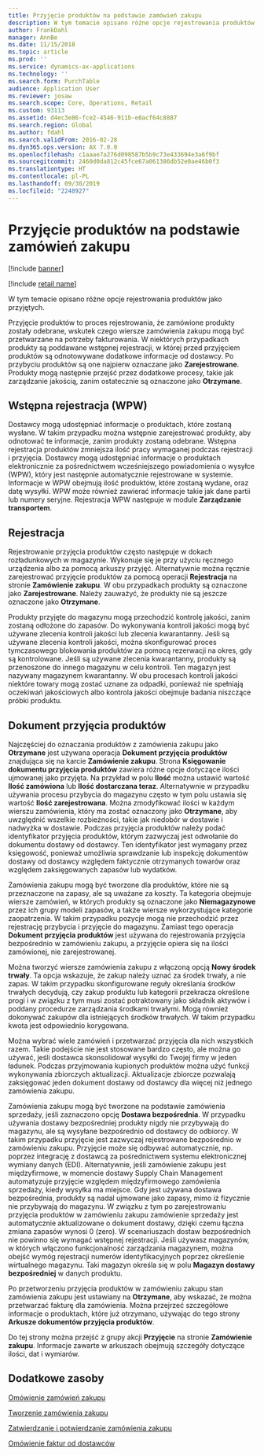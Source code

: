 ```yaml
---
title: Przyjęcie produktów na podstawie zamówień zakupu
description: W tym temacie opisano różne opcje rejestrowania produktów jako przyjętych.
author: FrankDahl
manager: AnnBe
ms.date: 11/15/2018
ms.topic: article
ms.prod: ''
ms.service: dynamics-ax-applications
ms.technology: ''
ms.search.form: PurchTable
audience: Application User
ms.reviewer: josaw
ms.search.scope: Core, Operations, Retail
ms.custom: 93113
ms.assetid: d4ec3e86-fce2-4546-911b-e0acf64c8887
ms.search.region: Global
ms.author: fdahl
ms.search.validFrom: 2016-02-28
ms.dyn365.ops.version: AX 7.0.0
ms.openlocfilehash: c1aaae7a276d098587b5b9c73e433694e3a6f9bf
ms.sourcegitcommit: 2460d0da812c45fce67a061386db52e0ae46b0f3
ms.translationtype: HT
ms.contentlocale: pl-PL
ms.lasthandoff: 09/30/2019
ms.locfileid: "2248927"
---
```

# <a name="product-receipt-against-purchase-orders"></a>Przyjęcie produktów na podstawie zamówień zakupu

[!include [banner](../includes/banner.md)]

[!include [retail name](../includes/retail-name.md)]

W tym temacie opisano różne opcje rejestrowania produktów jako przyjętych.

Przyjęcie produktów to proces rejestrowania, że zamówione produkty zostały odebrane, wskutek czego wiersze zamówienia zakupu mogą być przetwarzane na potrzeby fakturowania. W niektórych przypadkach produkty są poddawane wstępnej rejestracji, w której przed przyjęciem produktów są odnotowywane dodatkowe informacje od dostawcy. Po przybyciu produktów są one najpierw oznaczane jako **Zarejestrowane**. Produkty mogą następnie przejść przez dodatkowe procesy, takie jak zarządzanie jakością, zanim ostatecznie są oznaczone jako **Otrzymane**.

## <a name="preregistration-asn"></a>Wstępna rejestracja (WPW)
Dostawcy mogą udostępniać informacje o produktach, które zostaną wysłane. W takim przypadku można wstępnie zarejestrować produkty, aby odnotować te informacje, zanim produkty zostaną odebrane. Wstępna rejestracja produktów zmniejsza ilość pracy wymaganej podczas rejestracji i przyjęcia. Dostawcy mogą udostępniać informacje o produktach elektronicznie za pośrednictwem wcześniejszego powiadomienia o wysyłce (WPW), który jest następnie automatycznie rejestrowane w systemie. Informacje w WPW obejmują ilość produktów, które zostaną wydane, oraz datę wysyłki. WPW może również zawierać informacje takie jak dane partii lub numery seryjne. Rejestracja WPW następuje w module **Zarządzanie transportem**.

## <a name="registration"></a>Rejestracja
Rejestrowanie przyjęcia produktów często następuje w dokach rozładunkowych w magazynie. Wykonuje się je przy użyciu ręcznego urządzenia albo za pomocą arkuszy przyjęć. Alternatywnie można ręcznie zarejestrować przyjęcie produktów za pomocą operacji **Rejestracja** na stronie **Zamówienie zakupu**. W obu przypadkach produkty są oznaczone jako **Zarejestrowane**. Należy zauważyć, że produkty nie są jeszcze oznaczone jako **Otrzymane**.  

Produkty przyjęte do magazynu mogą przechodzić kontrolę jakości, zanim zostaną odłożone do zapasów. Do wykonywania kontroli jakości mogą być używane zlecenia kontroli jakości lub zlecenia kwarantanny. Jeśli są używane zlecenia kontroli jakości, można skonfigurować proces tymczasowego blokowania produktów za pomocą rezerwacji na okres, gdy są kontrolowane. Jeśli są używane zlecenia kwarantanny, produkty są przenoszone do innego magazynu w celu kontroli. Ten magazyn jest nazywany magazynem kwarantanny. W obu procesach kontroli jakości niektóre towary mogą zostać uznane za odpadki, ponieważ nie spełniają oczekiwań jakościowych albo kontrola jakości obejmuje badania niszczące próbki produktu.

## <a name="product-receipt"></a>Dokument przyjęcia produktów
Najczęściej do oznaczania produktów z zamówienia zakupu jako **Otrzymane** jest używana operacja **Dokument przyjęcia produktów** znajdująca się na karcie **Zamówienie zakupu**. Strona **Księgowanie dokumentu przyjęcia produktów** zawiera różne opcje dotyczące ilości ujmowanej jako przyjęta. Na przykład w polu **Ilość** można ustawić wartość **Ilość zamówiona** lub **Ilość dostarczana teraz**. Alternatywnie w przypadku używania procesu przybycia do magazynu często w tym polu ustawia się wartość **Ilość zarejestrowana**. Można zmodyfikować ilości w każdym wierszu zamówienia, który ma zostać oznaczony jako **Otrzymane**, aby uwzględnić wszelkie rozbieżności, takie jak niedobór w dostawie i nadwyżka w dostawie. Podczas przyjęcia produktów należy podać identyfikator przyjęcia produktów, którym zazwyczaj jest odwołanie do dokumentu dostawy od dostawcy. Ten identyfikator jest wymagany przez księgowość, ponieważ umożliwia sprawdzanie lub inspekcję dokumentów dostawy od dostawcy względem faktycznie otrzymanych towarów oraz względem zaksięgowanych zapasów lub wydatków.  

Zamówienia zakupu mogą być tworzone dla produktów, które nie są przeznaczone na zapasy, ale są uważane za koszty. Ta kategoria obejmuje wiersze zamówień, w których produkty są oznaczone jako **Niemagazynowe** przez ich grupy modeli zapasów, a także wiersze wykorzystujące kategorie zaopatrzenia. W takim przypadku pozycje mogą nie przechodzić przez rejestrację przybycia i przyjęcie do magazynu. Zamiast tego operacja **Dokument przyjęcia produktów** jest używana do rejestrowania przyjęcia bezpośrednio w zamówieniu zakupu, a przyjęcie opiera się na ilości zamówionej, nie zarejestrowanej.  

Można tworzyć wiersze zamówienia zakupu z włączoną opcją **Nowy środek trwały**. Ta opcja wskazuje, że zakup należy uznać za środek trwały, a nie zapas. W takim przypadku skonfigurowane reguły określania środków trwałych decydują, czy zakup produktu lub kategorii przekracza określone progi i w związku z tym musi zostać potraktowany jako składnik aktywów i poddany procedurze zarządzania środkami trwałymi. Mogą również dokonywać zakupów dla istniejących środków trwałych. W takim przypadku kwota jest odpowiednio korygowana.  

Można wybrać wiele zamówień i przetwarzać przyjęcia dla nich wszystkich razem. Takie podejście nie jest stosowane bardzo często, ale można go używać, jeśli dostawca skonsolidował wysyłki do Twojej firmy w jeden ładunek. Podczas przyjmowania kupionych produktów można użyć funkcji wykonywania zbiorczych aktualizacji. Aktualizacje zbiorcze pozwalają zaksięgować jeden dokument dostawy od dostawcy dla więcej niż jednego zamówienia zakupu.  

Zamówienia zakupu mogą być tworzone na podstawie zamówienia sprzedaży, jeśli zaznaczono opcję **Dostawa bezpośrednia**. W przypadku używania dostawy bezpośredniej produkty nigdy nie przybywają do magazynu, ale są wysyłane bezpośrednio od dostawcy do odbiorcy. W takim przypadku przyjęcie jest zazwyczaj rejestrowane bezpośrednio w zamówieniu zakupu. Przyjęcie może się odbywać automatycznie, np. poprzez integrację z dostawcą za pośrednictwem systemu elektronicznej wymiany danych (EDI). Alternatywnie, jeśli zamówienie zakupu jest międzyfirmowe, w momencie dostawy Supply Chain Management automatyzuje przyjęcie względem międzyfirmowego zamówienia sprzedaży, kiedy wysyłka ma miejsce. Gdy jest używana dostawa bezpośrednia, produkty są nadal ujmowane jako zapasy, mimo iż fizycznie nie przybywają do magazynu. W związku z tym po zarejestrowaniu przyjęcia produktów w zamówieniu zakupu zamówienie sprzedaży jest automatycznie aktualizowane o dokument dostawy, dzięki czemu łączna zmiana zapasów wynosi 0 (zero). W scenariuszach dostaw bezpośrednich nie powinno się wymagać wstępnej rejestracji. Jeśli używasz magazynów, w których włączono funkcjonalność zarządzania magazynem, można obejść wymóg rejestracji numerów identyfikacyjnych poprzez określenie wirtualnego magazynu. Taki magazyn określa się w polu **Magazyn dostawy bezpośredniej** w danych produktu. 

Po przetworzeniu przyjęcia produktów w zamówieniu zakupu stan zamówienia zakupu jest ustawiany na **Otrzymane**, aby wskazać, że można przetwarzać fakturę dla zamówienia. Można przejrzeć szczegółowe informacje o produktach, które już otrzymano, używając do tego strony **Arkusze dokumentów przyjęcia produktów**.  

Do tej strony można przejść z grupy akcji **Przyjęcie** na stronie **Zamówienie zakupu**. Informacje zawarte w arkuszach obejmują szczegóły dotyczące ilości, dat i wymiarów.

<a name="additional-resources"></a>Dodatkowe zasoby
--------

[Omówienie zamówień zakupu](purchase-order-overview.md)

[Tworzenie zamówienia zakupu](purchase-order-creation.md)

[Zatwierdzanie i potwierdzanie zamówienia zakupu](purchase-order-approval-confirmation.md)

[Omówienie faktur od dostawców](../../financials/accounts-payable/vendor-invoices-overview.md)




